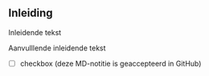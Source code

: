 ## Inleiding

Inleidende tekst

Aanvulllende inleidende tekst

- [ ] checkbox (deze MD-notitie is geaccepteerd in GitHub)
